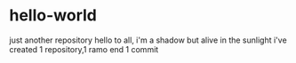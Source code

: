 # hello-world
just another repository
hello to all, i'm a shadow but alive in the sunlight
i've created 1 repository,1 ramo end 1 commit
